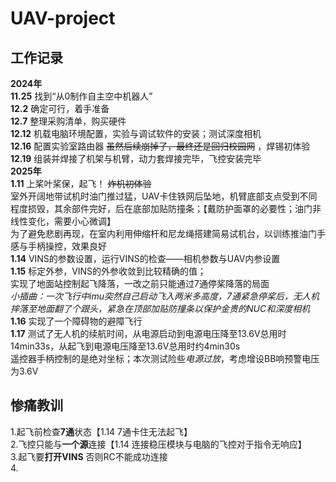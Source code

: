 # UAV-project
## 工作记录
**2024年**   
**11.25** 找到“从0制作自主空中机器人”   
**12.2**  确定可行，着手准备   
**12.7**  整理采购清单，购买硬件   
**12.12** 机载电脑环境配置，实验与调试软件的安装；测试深度相机   
**12.16** 配置实验室路由器 ~~虽然后续崩掉了，最终还是回归校园网~~ ，焊锡初体验   
**12.19** 组装并焊接了机架与机臂，动力套焊接完毕，飞控安装完毕   
**2025年**   
**1.11** 上桨叶桨保，起飞！ ~~炸机初体验~~    
     室外开阔地带试机时油门推过猛，UAV卡住铁网后坠地，机臂底部支点受到不同程度损毁，其余部件完好，后在底部加贴防撞条；【戴防护面罩的必要性；油门非线性变化，需要小心微调】   
     为了避免悲剧再现，在室内利用伸缩杆和尼龙绳搭建简易试机台，以训练推油门手感与手柄操控，效果良好   
**1.14** VINS的参数设置，运行VINS的检查——相机参数与UAV内参设置   
**1.15** 标定外参，VINS的外参收敛到比较精确的值；   
   实现了地面站控制起飞降落，一改之前只能通过7通停桨降落的局面   
  *小插曲：一次飞行中imu突然自己启动飞入两米多高度，7通紧急停桨后，无人机摔落至地面翻了个跟头，紧急在顶部加贴防撞条以保护金贵的NUC和深度相机*   
**1.16** 实现了一个障碍物的避障飞行   
**1.17** 测试了无人机的续航时间，从电源启动到电源电压降至13.6V总用时14min33s，从起飞到电源电压降至13.6V总用时约4min30s     
     遥控器手柄控制的是绝对坐标；本次测试险些*电源过放*，考虑增设BB响预警电压为3.6V     


## 惨痛教训
1.起飞前检查**7通**状态【1.14 7通卡住无法起飞】   
2.飞控只能与**一个源**连接【1.14 连接稳压模块与电脑的飞控对于指令无响应】   
3.起飞要**打开VINS** 否则RC不能成功连接   
4.
